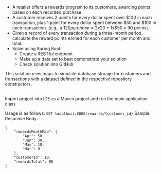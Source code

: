 
- A retailer offers a rewards program to its customers, awarding points based on each recorded purchase.
- A customer receives 2 points for every dollar spent over $100 in each transaction, plus 1 point for every dollar spent between $50 and $100 in each transaction. (e.g., a $120 purchase = 2x$20 + 1x$50 = 90 points).  
- Given a record of every transaction during a three-month period, calculate the reward points earned for each customer per month and total.
- Solve using Spring Boot:
  - Create a RESTful endpoint
  - Make up a data set to best demonstrate your solution
  - Check solution into GitHub 


This solution uses maps to simulate database storage for customers and transactions with a dataset
defined in the respective repository constructors.

<br>
Import project into IDE as a Maven project and run the main application class
<br>

Usage is as follows:
`GET localhost:8080/rewards/{customer_id}`
Sample Response Body:
```
{
    "rewardsMonthMap": {
        "Apr": 50,
        "Jun": 30,
        "May": 10,
        "Mar": 0
    },
    "customerId": 10,
    "rewardsTotal": 90
}
```